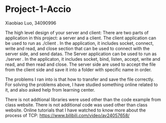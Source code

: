 # Project-1-Accio
Xiaobiao Luo, 34090996

The high level design of your server and client:
There are two parts of application in this project: a server and a client.
The client application can be used to run as ./client <Hostname> <port><filename>. 
In the application, it includes socket, connect, write and read, and close section that can be used to connect with the server side, and send datas. 
The Server application can be used to run as ./server <PORT> <FILE-DIR>.
In the applicaton, it includes socket, bind, listen, accept, write and read, and then read and close. 
The server side are used to accept the file from the client side and save it into a folder with specific name in order.

The problems I ran into is that how to transfer and save the file correctly. 
For solving the problems above, I have studied something online related to it, and also asked help from learning center.
 
There is not addtional libraries were used other than the code example from class website.
There is not additional code was used other than class website. 
Online tutorials that I have watched to know more about the process of TCP: https://www.bilibili.com/video/av24057658/ 

 
 